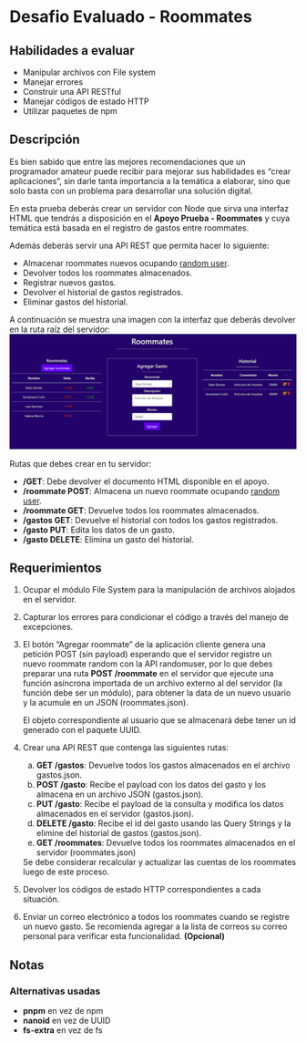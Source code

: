 # Desafio Evaluado - Roommates

## Habilidades a evaluar

-  Manipular archivos con File system
-  Manejar errores
-  Construir una API RESTful
-  Manejar códigos de estado HTTP
-  Utilizar paquetes de npm

## Descripción

Es bien sabido que entre las mejores recomendaciones que un programador amateur puede recibir para mejorar sus habilidades es “crear aplicaciones”, sin darle tanta importancia a la temática a elaborar, sino que solo basta con un problema para desarrollar una solución digital.

En esta prueba deberás crear un servidor con Node que sirva una interfaz HTML que tendrás a disposición en el **Apoyo Prueba - Roommates** y cuya temática está basada en el registro de gastos entre roommates.

Además deberás servir una API REST que permita hacer lo siguiente:

-  Almacenar roommates nuevos ocupando [random user](https://randomuser.me/api).
-  Devolver todos los roommates almacenados.
-  Registrar nuevos gastos.
-  Devolver el historial de gastos registrados.
-  Eliminar gastos del historial.

A continuación se muestra una imagen con la interfaz que deberás devolver en la ruta raíz
del servidor:
![img1](./public/images/img1.png)

Rutas que debes crear en tu servidor:

-  **/GET**: Debe devolver el documento HTML disponible en el apoyo.
-  **/roommate POST**: Almacena un nuevo roommate ocupando [random user](https://randomuser.me/api).
-  **/roommate GET**: Devuelve todos los roommates almacenados.
-  **/gastos GET**: Devuelve el historial con todos los gastos registrados.
-  **/gasto PUT**: Edita los datos de un gasto.
-  **/gasto DELETE**: Elimina un gasto del historial.

## Requerimientos

1. Ocupar el módulo File System para la manipulación de archivos alojados en el servidor.

2. Capturar los errores para condicionar el código a través del manejo de excepciones.

3. El botón “Agregar roommate” de la aplicación cliente genera una petición POST (sin payload) esperando que el servidor registre un nuevo roommate random con la API randomuser, por lo que debes preparar una ruta **POST /roommate** en el servidor que ejecute una función asíncrona importada de un archivo externo al del servidor (la función debe ser un módulo), para obtener la data de un nuevo usuario y la acumule en un JSON (roommates.json).

   El objeto correspondiente al usuario que se almacenará debe tener un id generado con el paquete UUID.

4. Crear una API REST que contenga las siguientes rutas:
   <ol type="a">
      <li><strong>GET /gastos</strong>: Devuelve todos los gastos almacenados en el archivo gastos.json.</li>
      <li><strong>POST /gasto</strong>: Recibe el payload con los datos del gasto y los almacena en un archivo JSON (gastos.json).</li>
      <li><strong>PUT /gasto</strong>: Recibe el payload de la consulta y modifica los datos almacenados en el servidor (gastos.json).</li>
      <li><strong>DELETE /gasto</strong>: Recibe el id del gasto usando las Query Strings y la elimine del historial de gastos (gastos.json).</li>
      <li><strong>GET /roommates</strong>: Devuelve todos los roommates almacenados en el servidor (roommates.json)</li>
   </ol>
   Se debe considerar recalcular y actualizar las cuentas de los roommates luego de este proceso.

5. Devolver los códigos de estado HTTP correspondientes a cada situación.

6. Enviar un correo electrónico a todos los roommates cuando se registre un nuevo gasto. Se recomienda agregar a la lista de correos su correo personal para verificar esta funcionalidad. **(Opcional)**

## Notas

### Alternativas usadas

-  **pnpm** en vez de npm
-  **nanoid** en vez de UUID
-  **fs-extra** en vez de fs

